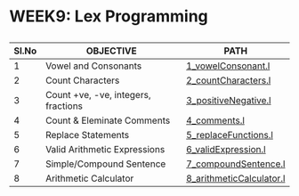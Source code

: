 # WEEK9: Lex Programming

##

| Sl.No | OBJECTIVE                           | PATH                                                   |
| ----- | ----------------------------------- | ------------------------------------------------------ |
| 1     | Vowel and Consonants                | [1_vowelConsonant.l](./1_vowelConsonant.l)             |
| 2     | Count Characters                    | [2_countCharacters.l](./2_countCharacters.l)           |
| 3     | Count +ve, -ve, integers, fractions | [3_positiveNegative.l](./3_positiveNegative.l)         |
| 4     | Count & Eleminate Comments          | [4_comments.l](./4_comments.l)                         |
| 5     | Replace Statements                  | [5_replaceFunctions.l](./5_replaceFunctions.l)         |
| 6     | Valid Arithmetic Expressions        | [6_validExpression.l](./6_validExpression.l)           |
| 7     | Simple/Compound Sentence            | [7_compoundSentence.l](./7_compoundSentence.l)         |
| 8     | Arithmetic Calculator               | [8_arithmeticCalculator.l](./8_arithmeticCalculator.l) |

